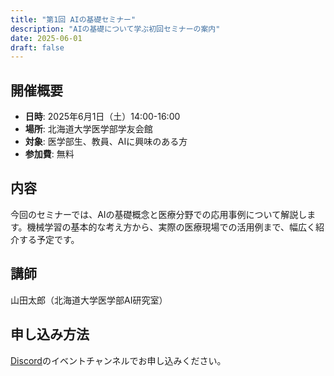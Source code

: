 ```yaml
---
title: "第1回 AIの基礎セミナー"
description: "AIの基礎について学ぶ初回セミナーの案内"
date: 2025-06-01
draft: false
---
```


## 開催概要

- **日時**: 2025年6月1日（土）14:00-16:00
- **場所**: 北海道大学医学部学友会館
- **対象**: 医学部生、教員、AIに興味のある方
- **参加費**: 無料

## 内容

今回のセミナーでは、AIの基礎概念と医療分野での応用事例について解説します。機械学習の基本的な考え方から、実際の医療現場での活用例まで、幅広く紹介する予定です。

## 講師

山田太郎（北海道大学医学部AI研究室）

## 申し込み方法

[Discord](https://discord.gg/uwaW5evG)のイベントチャンネルでお申し込みください。 